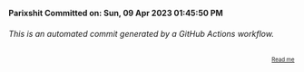 **Parixshit Committed on: Sun, 09 Apr 2023 01:45:50 PM** <!-- e202408f-9db1-4b04-85ee-03600dd0940c -->

###### This is an automated commit generated by a GitHub Actions workflow.

<div align="right"><sub><sup><a href="https://github.com/Parixshit/AutoCommit.git">Read me</a></sup></sub></div>
